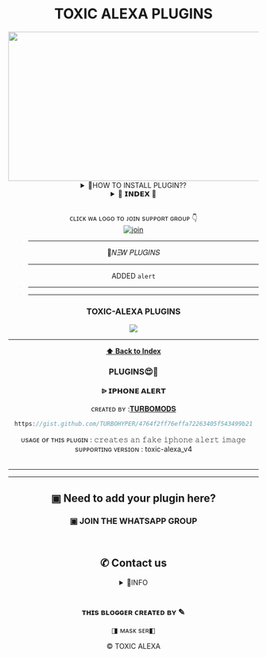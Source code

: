 <h1 align="center"> TOXIC ALEXA PLUGINS </h1>
<div align="center">
  <img border-radius: 30px src="https://i.imgur.com/wh1wpL3.jpeg" width="1000" height="300"/>

<br /> 
<details>
<summary>🤔HOW TO INSTALL PLUGIN??</summary>
<p>

<h2 align="center">  ➠ ʜᴏᴡ ᴛᴏ ɪɴsᴛᴀʟʟ ᴘʟᴜɢɪɴ
</h1>
<!CODED BY MASK SER>

✯ <ᴘʀᴇғɪx> ᴘʟᴜɢɪɴ <ᴘʟᴜɢɪɴ ʟɪɴᴋ>
<h3 align="center">  ➠ ʜᴏᴡ ᴛᴏ ʀᴇᴍᴏᴠᴇ ᴘʟᴜɢɪɴ</h1>
 

✯ <ᴘʀᴇғɪx> ʀᴇᴍᴏᴠᴇ <ᴘʟᴜɢɪɴ ɴᴀᴍᴇ>
</p>
</details>

<details>
<summary>📜 𝗜𝗡𝗗𝗘𝗫 📜 </summary>
<p>

## INDEX

* [PLUGINS](#maker-plugins) 
</p>

 GIT LINK:- [CLICK HERE](https://github.com/TURBOHYPER/Toxic-Alexa_V4)

</details>

   <br>
 
ᴄʟɪᴄᴋ ᴡᴀ ʟᴏɢᴏ ᴛᴏ ᴊᴏɪɴ sᴜᴘᴘᴏʀᴛ ɢʀᴏᴜᴘ 👇 
<br> [![join](https://github.com/Alien-alfa/PublicBot/blob/main/wlogo.svg.png)](https://chat.whatsapp.com/K6mAtWVBislDdffGxF5zU9)
  <div align="center"  



<details>

>__________________________________


<summary>🤔𝛮𝛯𝑊 𝛲𝐿𝑈𝐺𝛪𝛮𝑆</summary>
<p>


>_____________________

ADDED
`alert`

>___________________________________


</p>
</details>

>___________________________________


<h3 align="center">TOXIC-ALEXA PLUGINS</h1><a href="https://github.com/TURBOHYPER/toxic-alexa-plugins"><img src="https://img.shields.io/badge/TOTAL%20MD%20PLUGINS%20%3D-1-blue">

_________________________________________________
**[⬆ Back to Index](#index)**

### PLUGINS😍📌


<h4 align="center">  ᐉ 𝗜𝗣𝗛𝗢𝗡𝗘 𝗔𝗟𝗘𝗥𝗧 </h1>

 ᴄʀᴇᴀᴛᴇᴅ ʙʏ :<a href="http://www.github.com/TURBOHYPER">𝐓𝐔𝐑𝐁𝐎𝐌𝐎𝐃𝐒</a>


```js
https://gist.github.com/TURBOHYPER/4764f2ff76effa72263405f543499b21
```
ᴜsᴀɢᴇ ᴏғ ᴛʜɪs ᴘʟᴜɢɪɴ : 𝚌𝚛𝚎𝚊𝚝𝚎𝚜 𝚊𝚗 𝚏𝚊𝚔𝚎 𝚒𝚙𝚑𝚘𝚗𝚎 𝚊𝚕𝚎𝚛𝚝 𝚒𝚖𝚊𝚐𝚎 <br /> 
sᴜᴘᴘᴏʀᴛɪɴɢ ᴠᴇʀsɪᴏɴ : toxic-alexa_v4
<br />
<br />
__________________________________
__________________________________

## ▣ Need to add your plugin here?
### ▣ JOIN THE WHATSAPP GROUP
<br/>

## ✆ Contact us 
<details>
<summary>🎈INFO</summary>
<p>

ᴄᴀɴ ʏᴏᴜ ɢɪᴠᴇ ᴍᴇ ᴀ sᴛᴀʀ ✫  ☻ <br /> <br />

</p>
</details>
<br />

### ᴛʜɪs ʙʟᴏɢɢᴇʀ ᴄʀᴇᴀᴛᴇᴅ ʙʏ ✎<br />
◨ ᴍᴀsᴋ sᴇʀ◧ <br />

 © TOXIC ALEXA
 
